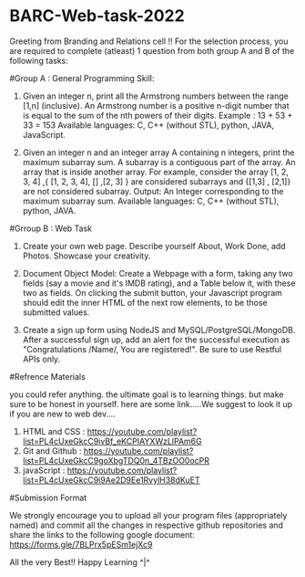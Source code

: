 # BARC-Web-task-2022

Greeting from Branding and Relations cell !!
For the selection process, you are required to complete (atleast) 1 question from both group A and B of the following tasks:

#Group A : General Programming Skill: 
1. Given an integer n, print all the Armstrong numbers between the range [1,n] (inclusive). An Armstrong number is a positive n-digit number that is equal to the sum of the nth powers of their digits. Example : 13 + 53 + 33 = 153
Available languages: C, C++ (without STL), python, JAVA, JavaScript.

2. Given an integer n and an integer array A containing n integers, print the maximum subarray sum.
A subarray is a contiguous part of the array. An array that is inside another array. For example, consider the array [1, 2, 3, 4] ,{ [1, 2, 3, 4], [] ,[2, 3] } are considered subarrays and {[1,3] , [2,1]} are not considered subarray.
Output: An Integer corresponding to the maximum subarray sum.
Available languages: C, C++ (without STL), python, JAVA.

#Grroup B : Web Task
1. Create your own web page. Describe yourself About, Work Done, add Photos. Showcase your creativity. 

2. Document Object Model: Create a Webpage with a form, taking any two fields (say a movie and it's IMDB rating), and a Table below it, with these two as fields. On clicking the submit button, your Javascript program should edit the inner HTML of the next row elements, to be those submitted values.

3. Create a sign up form using NodeJS and MySQL/PostgreSQL/MongoDB. After a successful sign up, add an alert for the successful execution as "Congratulations /Name/, You are registered!". Be sure to use Restful APIs only.


#Refrence Materials

you could refer anything. the ultimate goal is to learning things. but make sure to be honest in yourself.
here are some link.....We suggest to look it up if you are new to web dev....
1. HTML and CSS : https://youtube.com/playlist?list=PL4cUxeGkcC9ivBf_eKCPIAYXWzLlPAm6G
2. Git and Github : https://youtube.com/playlist?list=PL4cUxeGkcC9goXbgTDQ0n_4TBzOO0ocPR
3. javaScript : https://youtube.com/playlist?list=PL4cUxeGkcC9i9Ae2D9Ee1RvylH38dKuET


#Submission Format

We strongly encourage you to upload all your program files (appropriately named) and commit all the changes in respective github repositories and share the links to the following google document:
https://forms.gle/7BLPrx5pESm1ejXc9

All the very Best!!
Happy Learning ^|^
